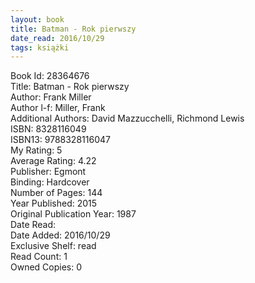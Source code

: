 ```yaml
---
layout: book
title: Batman - Rok pierwszy
date_read: 2016/10/29
tags: książki
---
```


Book Id: 28364676<br />
Title: Batman - Rok pierwszy<br />
Author: Frank Miller<br />
Author l-f: Miller, Frank<br />
Additional Authors: David Mazzucchelli, Richmond Lewis<br />
ISBN: 8328116049<br />
ISBN13: 9788328116047<br />
My Rating: 5<br />
Average Rating: 4.22<br />
Publisher: Egmont<br />
Binding: Hardcover<br />
Number of Pages: 144<br />
Year Published: 2015<br />
Original Publication Year: 1987<br />
Date Read: <br />
Date Added: 2016/10/29<br />
Exclusive Shelf: read<br />
Read Count: 1<br />
Owned Copies: 0<br />


